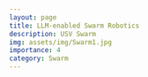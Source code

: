 ```yaml
---
layout: page
title: LLM-enabled Swarm Robotics
description: USV Swarm
img: assets/img/Swarm1.jpg
importance: 4
category: Swarm
---
```



